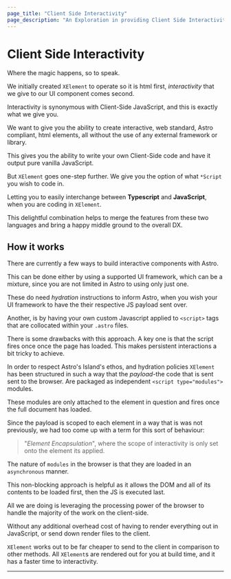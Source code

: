 ```yaml
---
page_title: "Client Side Interactivity"
page_description: "An Exploration in providing Client Side Interactivity using XElement"
---
```

# Client Side Interactivity

Where the magic happens, so to speak.

We initially created `XElement` to operate so it is html first, *interactivity* that we give to our UI component comes second.

Interactivity is synonymous with Client-Side JavaScript, and this is exactly what we give you.

We want to give you the ability to create interactive, web standard, Astro compliant, html elements, all without the use of any external framework or library.

This gives you the ability to write your own Client-Side code and have it output pure vanilla JavaScript.

But `XElement` goes one-step further. We give you the option of what `*Script` you wish to code in.

Letting you to easily interchange between **Typescript** and **JavaScript**, when you are coding in `XElement`.

This delightful combination helps to merge the features from these two languages and bring a happy middle ground to the overall DX.

## How it works

There are currently a few ways to build interactive components with Astro.

This can be done either by using a supported UI framework, which can be a mixture, since you are not limited in Astro to using only just one.

These do need *hydration* instructions to inform Astro, when you wish your UI framework to have the their respective JS payload sent over.

Another, is by having your own custom Javascript applied to `<script>` tags that are collocated within your `.astro` files.

There is some drawbacks with this approach. A key one is that the script fires once once the page has loaded. This makes persistent interactions a bit tricky to achieve.

In order to respect Astro's Island's ethos, and hydration policies `XElement` has been structured in such a way that the *payload*-the code that is sent sent to the browser. Are packaged as independent `<script type="modules">` modules.

These modules are only attached to the element in question and fires once the full document has loaded.

Since the payload is scoped to each element in a way that is was not previously, we had too come up with a term for this sort of behaviour:

> "*Element Encapsulation*", where the scope of interactivity is only set onto the element its applied.

The nature of `modules` in the browser is that they are loaded in an `asynchronous` manner.

This non-blocking approach is helpful as it allows the DOM and all of its contents to be loaded first, then the JS is executed last.

All we are doing is leveraging the processing power of the browser to handle the majority of the work on the client-side.

Without any additional overhead cost of having to render everything out in JavaScript, or send down render files to the client.

`XElement` works out to be far cheaper to send to the client in comparison to other methods. All `XElement`s are rendered out for you at build time, and it has a faster time to interactivity.

-----

